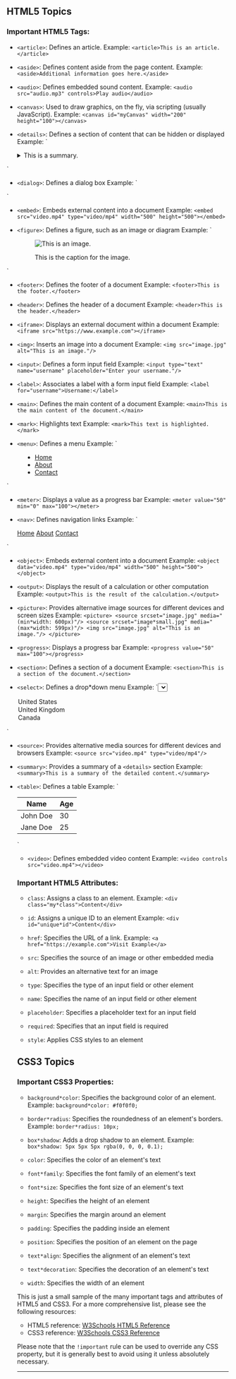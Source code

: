 ## HTML5 Topics

### Important HTML5 Tags:

* `<article>`: Defines an article.
  Example: `<article>This is an article.</article>`

* `<aside>`: Defines content aside from the page content.
  Example: `<aside>Additional information goes here.</aside>`

* `<audio>`: Defines embedded sound content.
  Example: `<audio src="audio.mp3" controls>Play audio</audio>`

* `<canvas>`: Used to draw graphics, on the fly, via scripting (usually JavaScript).
  Example: `<canvas id="myCanvas" width="200" height="100"></canvas>`

* `<details>`: Defines a section of content that can be hidden or displayed
Example: `<details>
  <summary>This is a summary.</summary>
  <p>This is the detailed content.</p>
</details>`

* `<dialog>`: Defines a dialog box
Example: `<dialog>
  <p>This is a dialog box.</p>
  <button>Close</button>
</dialog>`

* `<embed>`: Embeds external content into a document
  Example: `<embed src="video.mp4" type="video/mp4" width="500" height="500"></embed>`

* `<figure>`: Defines a figure, such as an image or diagram
Example: `<figure>
  <img src="image.jpg" alt="This is an image."/>
  <figcaption>This is the caption for the image.</figcaption>
</figure>`

* `<footer>`: Defines the footer of a document
Example: `<footer>This is the footer.</footer>`

* `<header>`: Defines the header of a document
Example: `<header>This is the header.</header>`

* `<iframe>`: Displays an external document within a document
Example: `<iframe src="https://www.example.com"></iframe>`

* `<img>`: Inserts an image into a document
  Example: `<img src="image.jpg" alt="This is an image."/>`

* `<input>`: Defines a form input field
  Example: `<input type="text" name="username" placeholder="Enter your username."/>`

* `<label>`: Associates a label with a form input field
  Example: `<label for="username">Username:</label>`

* `<main>`: Defines the main content of a document
Example: `<main>This is the main content of the document.</main>`

* `<mark>`: Highlights text
  Example: `<mark>This text is highlighted.</mark>`

* `<menu>`: Defines a menu
Example: `<menu>
  <li><a href="#">Home</a></li>
  <li><a href="#">About</a></li>
  <li><a href="#">Contact</a></li>
</menu>`

* `<meter>`: Displays a value as a progress bar
Example: `<meter value="50" min="0" max="100"></meter>`

* `<nav>`: Defines navigation links
Example: `<nav>
  <a href="#">Home</a>
  <a href="#">About</a>
  <a href="#">Contact</a>
</nav>`

* `<object>`: Embeds external content into a document
Example: `<object data="video.mp4" type="video/mp4" width="500" height="500"></object>`

* `<output>`: Displays the result of a calculation or other computation
Example: `<output>This is the result of the calculation.</output>`

* `<picture>`: Provides alternative image sources for different devices and screen sizes
Example: `<picture>
  <source srcset="image.jpg" media="(min*width: 600px)"/>
  <source srcset="image*small.jpg" media="(max*width: 599px)"/>
  <img src="image.jpg" alt="This is an image."/>
</picture>`

* `<progress>`: Displays a progress bar
Example: `<progress value="50" max="100"></progress>`

* `<section>`: Defines a section of a document
Example: `<section>This is a section of the document.</section>`

* `<select>`: Defines a drop*down menu
Example: `<select name="country">
  <option value="USA">United States</option>
  <option value="UK">United Kingdom</option>
  <option value="Canada">Canada</option>
</select>`

* `<source>`: Provides alternative media sources for different devices and browsers
Example: `<source src="video.mp4" type="video/mp4"/>`

* `<summary>`: Provides a summary of a `<details>` section
Example: `<summary>This is a summary of the detailed content.</summary>`

* `<table>`: Defines a table
Example: `<table>
  <thead>
    <tr>
      <th>Name</th>
      <th>Age</th>
    </tr>
  </thead>
  <tbody>
    <tr>
      <td>John Doe</td>
      <td>30</td>
    </tr>
    <tr>
      <td>Jane Doe</td>
      <td>25</td>
    </tr>
  </tbody>
</table>`

* `<video>`: Defines embedded video content
Example: `<video controls src="video.mp4"></video>`

### Important HTML5 Attributes:

* `class`: Assigns a class to an element.
  Example: `<div class="my*class">Content</div>`

* `id`: Assigns a unique ID to an element
  Example: `<div id="unique*id">Content</div>`

* `href`: Specifies the URL of a link.
  Example: `<a href="https://example.com">Visit Example</a>`

* `src`: Specifies the source of an image or other embedded media
* `alt`: Provides an alternative text for an image
* `type`: Specifies the type of an input field or other element
* `name`: Specifies the name of an input field or other element
* `placeholder`: Specifies a placeholder text for an input field
* `required`: Specifies that an input field is required
* `style`: Applies CSS styles to an element

## CSS3 Topics

### Important CSS3 Properties:

* `background*color`: Specifies the background color of an element.
  Example: `background*color: #f0f0f0;`

* `border*radius`: Specifies the roundedness of an element's borders.
  Example: `border*radius: 10px;`

* `box*shadow`: Adds a drop shadow to an element.
  Example: `box*shadow: 5px 5px 5px rgba(0, 0, 0, 0.1);`

* `color`: Specifies the color of an element's text
* `font*family`: Specifies the font family of an element's text
* `font*size`: Specifies the font size of an element's text
* `height`: Specifies the height of an element
* `margin`: Specifies the margin around an element
* `padding`: Specifies the padding inside an element
* `position`: Specifies the position of an element on the page
* `text*align`: Specifies the alignment of an element's text
* `text*decoration`: Specifies the decoration of an element's text
* `width`: Specifies the width of an element

This is just a small sample of the many important tags and attributes of HTML5 and CSS3. For a more comprehensive list, please see the following resources:

* HTML5 reference: [W3Schools HTML5 Reference](https://www.w3schools.com/TAGS/default.asp)
* CSS3 reference: [W3Schools CSS3 Reference](https://www.w3schools.com/cssref/index.php)

Please note that the `!important` rule can be used to override any CSS property, but it is generally best to avoid using it unless absolutely necessary.

***
